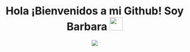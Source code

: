 
<h1 align="center">Hola ¡Bienvenidos a mi Github! Soy Barbara <img src="https://media.giphy.com/media/hvRJCLFzcasrR4ia7z/giphy.gif" width="35"></h1>
<p align="center">
 <img src="https://readme-typing-svg.herokuapp.com?lines=Full+Stack+Web+Developer;Profesora+en+Ciencias+de+la+Educación&width500&height=50"></a>
</p>
